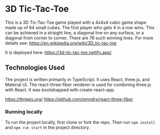# 3D Tic-Tac-Toe

This is a 3D Tic-Tac-Toe game played with a 4x4x4 cubic game shape made up of 64 small cubes. The first player who gets 4 in a row wins.
This can be achieved in a straight line, a diagonal line on any surface, or a diagonal from corner to corner. There are 76 such winning lines.
For more details see: https://en.wikipedia.org/wiki/3D_tic-tac-toe

It is deployed here: https://3d-tic-tac-toe.netlify.app/

## Technologies Used

The project is written primarily in TypeScript. It uses React, three.js, and Material UI. The react-three-fiber renderer is used for combining three.js with React. It was bootstrapped with create-react-app.

https://threejs.org/
https://github.com/pmndrs/react-three-fiber

### Running locally

To run the project locally, first clone or fork the repo. Then run `npm install` and `npm run start` in the project directory.